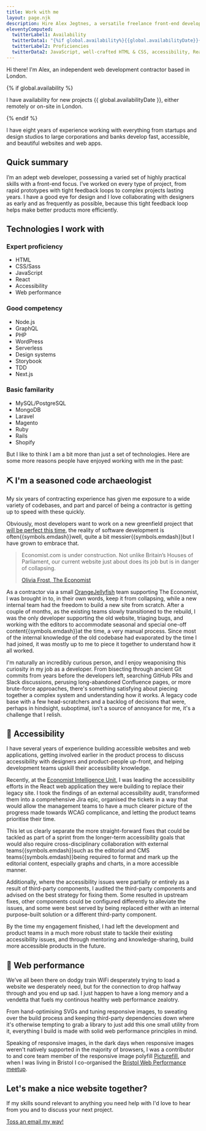 ```yaml
---
title: Work with me
layout: page.njk
description: Hire Alex Jegtnes, a versatile freelance front-end developer.
eleventyComputed:
  twitterLabel1: Availability
  twitterData1: "{%if global.availability%}{{global.availabilityDate}}{%else%}None{%endif%}"
  twitterLabel2: Proficiencies
  twitterData2: JavaScript, well-crafted HTML & CSS, accessibility, React, web performance
---
```


Hi there! I'm Alex, an independent web development contractor based in London. 

{% if global.availability %}
  <p class="delta">I have availability for new projects {{ global.availabilityDate }}, either remotely or on-site in London.</p>
{% endif %}

I have eight years of experience working with everything from startups and design studios to large corporations and banks develop fast, accessible, and beautiful websites and web apps.

## Quick summary

I’m an adept web developer, possessing a varied set of highly practical skills with a front-end focus. I’ve worked on every type of project, from rapid prototypes with tight feedback loops to complex projects lasting years. I have a good eye for design and I love collaborating with designers as early and as frequently as possible, because this tight feedback loop helps make better products more efficiently.

## Technologies I work with

<article class="flex-grid flex-grid--equal">
  <section class="flow">
    <h3 class="delta" id="expert-proficiency">Expert proficiency</h3>
    <ul>
      <li>HTML</li>
      <li>CSS/Sass</li>
      <li>JavaScript</li>
      <li>React</li>
      <li>Accessibility</li>
      <li>Web performance</li>
    </ul>
  </section>
  <section class="flow">
    <h3 class="delta" id="good-competency">Good competency</h3>
    <ul>
      <li>Node.js</li>
      <li>GraphQL</li>
      <li>PHP</li>
      <li>WordPress</li>
      <li>Serverless</li>
      <li>Design systems</li>
      <li>Storybook</li>
      <li>TDD</li>
      <li>Next.js</li>
    </ul>
  </section>
  <section class="flow">
    <h3 class="delta" id="basic-proficiency">Basic familarity</h3>
    <ul>
      <li>MySQL/PostgreSQL</li>
      <li>MongoDB</li>
      <li>Laravel</li>
      <li>Magento</li>
      <li>Ruby</li>
      <li>Rails</li>
      <li>Shopify</li>
    </ul>
  </section>
</article>

But I like to think I am a bit more than just a set of technologies. Here are some more reasons people have enjoyed working with me in the past:

## ⛏️ I'm a seasoned code archaeologist

My six years of contracting experience has given me exposure to a wide variety of codebases, and part and parcel of being a contractor is getting up to speed with these quickly.

Obviously, most developers want to work on a new greenfield project that [will be perfect this time](https://bonkersworld.net/building-software), the reality of software development is often{{symbols.emdash}}well, quite a bit messier{{symbols.emdash}}but I have grown to embrace that.

<blockquote>
  <p>Economist.com is under construction. Not unlike Britain’s Houses of Parliament, our current website just about does its job but is in danger of collapsing.</p>

  <a href="https://medium.com/severe-contest/why-were-starting-from-scratch-with-the-economist-s-new-website-62e390e385e6">Olivia Frost, The Economist</a>
</blockquote>

As a contractor via a small [OrangeJellyfish](https://www.orangejellyfish.com/) team supporting The Economist, I was brought in to, in their own words, keep it from collapsing, while a new internal team had the freedom to build a new site from scratch. After a couple of months, as the existing teams slowly transitioned to the rebuild, I was the only developer supporting the old website, triaging bugs, and working with the editors to accommodate seasonal and special one-off content{{symbols.emdash}}at the time, a very manual process. Since most of the internal knowledge of the old codebase had evaporated by the time I had joined, it was mostly up to me to piece it together to understand how it all worked.

I'm naturally an incredibly curious person, and I enjoy weaponising this curiosity in my job as a developer. From bisecting through ancient Git commits from years before the developers left, searching GitHub PRs and Slack discussions, perusing long-abandoned Confluence pages, or more brute-force approaches, there's something satisfying about piecing together a complex system and understanding how it works. A legacy code base with a few head-scratchers and a backlog of decisions that were, perhaps in hindsight, suboptimal, isn't a source of annoyance for me, it's a challenge that I relish.

## 🦮 Accessibility 

I have several years of experience building accessible websites and web applications, getting involved earlier in the product process to discuss accessibility with designers and product-people up-front, and helping development teams upskill their accessibility knowledge.

Recently, at the [Economist Intelligence Unit](https://www.eiu.com), I was leading the accessibility efforts in the React web application they were building to replace their legacy site. I took the findings of an external accessibility audit, transformed them into a comprehensive Jira epic, organised the tickets in a way that would allow the management teams to have a much clearer picture of the progress made towards WCAG complicance, and letting the product teams prioritise their time.

This let us clearly separate the more straight-forward fixes that could be tackled as part of a sprint from the longer-term accessibility goals that would also require cross-disciplinary collaboration with external teams{{symbols.emdash}}such as the editorial and CMS teams{{symbols.emdash}}being required to format and mark up the editorial content, especially graphs and charts, in a more accessible manner.

Additionally, where the accessibility issues were partially or entirely as a result of third-party components, I audited the third-party components and advised on the best strategy for fixing them. Some resulted in upstream fixes, other components could be configured differently to alleviate the issues, and some were best served by being replaced either with an internal purpose-built solution or a different third-party component.

By the time my engagement finished, I had left the development and product teams in a much more robust state to tackle their existing accessibility issues, and through mentoring and knowledge-sharing, build more accessible products in the future.

## 🚅 Web performance

We’ve all been there on dodgy train WiFi desperately trying to load a website we desperately need, but for the connection to drop halfway through and you end up sad. I just happen to have a long memory and a vendetta that fuels my continous healthy web performance zealotry.

From hand-optimising SVGs and tuning responsive images, to sweating over the build process and keeping third-party dependencies down where it's otherwise tempting to grab a library to just add this one small utility from it, everything I build is made with solid web performance principles in mind.

Speaking of responsive images, in the dark days when responsive images weren't natively supported in the majority of browsers, I was a contributor to and core team member of the responsive image polyfill [Picturefill](http://scottjehl.github.io/picturefill/), and when I was living in Bristol I co-organised the [Bristol Web Performance meetup](https://mobile.twitter.com/bristolwebperf).

## Let's make a nice website together?

If my skills sound relevant to anything you need help with I'd love to hear from you and to discuss your next project.

<a class="btn" href="mailto:alex@jegtnes.com?subject=Contracting%20inquiry">Toss an email my way!</a>
